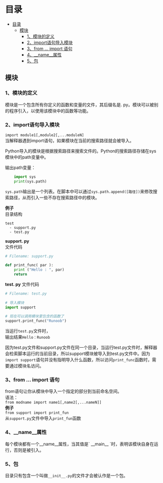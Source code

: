 # 目录  

<!-- TOC -->

- [目录](#目录)
  - [模块](#模块)
    - [1、模块的定义](#1模块的定义)
    - [2、import语句导入模块](#2import语句导入模块)
    - [3、from ... import 语句](#3from--import-语句)
    - [4、__name__属性](#4__name__属性)
    - [5、包](#5包)

<!-- /TOC -->

## 模块  

### 1、模块的定义  

模块是一个包含所有你定义的函数和变量的文件，其后缀名是\. py。模块可以被别的程序引入，以使用该模块中的函数等功能。

### 2、import语句导入模块  

`import module1[,module2[,...moduleN]`  
当解释器遇到import语句，如果模块在当前的搜索路径就会被导入。  

Python导入的模块是根据搜索路径来搜索文件的。Python的搜索路径存储在sys模块中的path变量中。  

输出path变量：

```python
    import sys
    print(sys.path)
```

`sys.path`输出是一个列表。在脚本中可以通过`sys.path.append([路径])`来修改搜索路径，从而引入一些不存在搜索路径中的模块。

**例子**  
目录结构

```shell
test  
  - support.py  
  - test.py
```

**support\. py**  
文件代码

```python
# Filename: support.py
 
def print_func( par ):
    print ("Hello : ", par)
    return
```

**test\. py**
文件代码  

```python
# Filename: test.py
 
# 导入模块
import support
 
# 现在可以调用模块里包含的函数了
support.print_func("Runoob")
```

当运行`test.py`文件时，  
输出结果`Hello：Runoob`  

因为test.py文件和support.py文件在同一个目录，当运行test.py文件时，解释器会检索脚本运行的当前目录，所以support模块被导入到test.py文件中。因为`import support`语句并没有指明导入什么函数，所以访问`print_func`函数时，需要通过模块名访问。  

### 3、from ... import 语句  

from语句让你从模块中导入一个指定的部分到当前命名空间。  
语法：  
`from modname import name1[,name2[,...nameN]]`  
**例子**  
`from support import print_fun`  
从`support.py`文件中导入`print_fun`函数  

### 4、__name__属性  

每个模块都有一个__name__属性，当其值是\` \_\_main\_\_ \`时，表明该模块自身在运行，否则是被引入。  

### 5、包  

目录只有包含一个叫做`__init__.py`的文件才会被认作是一个包。  

